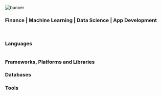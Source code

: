 
<p dir="auto">
  <img src="https://user-images.githubusercontent.com/75387800/209895410-e75cbf0e-69c1-4a3e-8413-df0ab22a246e.jpg" alt="banner" 
   style="max-width: 100%;">
</p>
<h3>
  Finance | Machine Learning | Data Science | App Development
</h3>

<br>
<h3>
  Languages
</h3>
<p>
   <img "https://user-images.githubusercontent.com/75387800/209901324-4e9a10e6-46c1-4164-935c-b48092cc64cd.jpg" 
    style="max-width: 100%;">
  

  

</p>

<h3>
 Frameworks, Platforms and Libraries
</h3>

<p>
 
</p>

<h3>
  Databases
</h3>

<p>
  
</p>

<h3>
  Tools
</h3>

<p>
  
  
</p>
